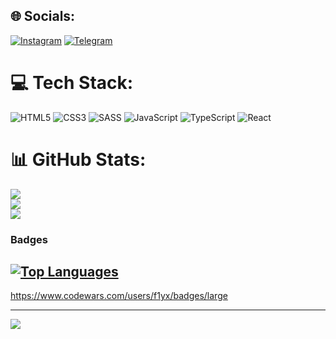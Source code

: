 
## 🌐 Socials:
[![Instagram](https://img.shields.io/badge/Instagram-%23E4405F.svg?logo=Instagram&logoColor=white)](https://instagram.com/r10t_99) 
[![Telegram](https://img.shields.io/badge/Telegram-%2325A4FF.svg?logo=Telegram&logoColor=white)](https://t.me/riot99)
# 💻 Tech Stack:
![HTML5](https://img.shields.io/badge/html5-%23E34F26.svg?style=for-the-badge&logo=html5&logoColor=white) ![CSS3](https://img.shields.io/badge/css3-%231572B6.svg?style=for-the-badge&logo=css3&logoColor=white) ![SASS](https://img.shields.io/badge/SASS-hotpink.svg?style=for-the-badge&logo=SASS&logoColor=white) ![JavaScript](https://img.shields.io/badge/javascript-%23323330.svg?style=for-the-badge&logo=javascript&logoColor=%23F7DF1E) ![TypeScript](https://img.shields.io/badge/typescript-%23007ACC.svg?style=for-the-badge&logo=typescript&logoColor=white) ![React](https://img.shields.io/badge/react-%2320232a.svg?style=for-the-badge&logo=react&logoColor=%2361DAFB)
# 📊 GitHub Stats:
![](https://github-readme-stats.vercel.app/api?username=f1yx&theme=maroongold&hide_border=false&include_all_commits=false&count_private=false)<br/>
![](https://github-readme-streak-stats.herokuapp.com/?user=f1yx&theme=maroongold&hide_border=false)<br/>
![](https://github-readme-stats.vercel.app/api/top-langs/?username=f1yx&theme=maroongold&hide_border=false&include_all_commits=false&count_private=false&layout=compact)

### Badges

<a href="https://github.com/f1yx" align="left"><img src="https://github-readme-stats.vercel.app/api/top-langs/?username=f1yx&langs_count=10&title_color=0891b2&text_color=ffffff&icon_color=0891b2&bg_color=1c1917&hide_border=true&locale=en&custom_title=Top%20%Languages" alt="Top Languages" /></a>
---
https://www.codewars.com/users/f1yx/badges/large

---
[![](https://visitcount.itsvg.in/api?id=f1yx&icon=3&color=4)](https://visitcount.itsvg.in)


<!-- created with https://gprm.itsvg.in + https://www.profileme.dev/create-profile -->
